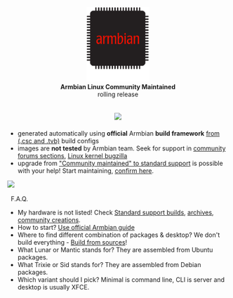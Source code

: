 <p align="center">
  <a href="#">
  <img src="https://raw.githubusercontent.com/armbian/build/master/.github/armbian-logo.png" alt="Armbian logo" width="144">
  </a><br>
  <strong>Armbian Linux Community Maintained</strong><br>rolling release<br>
<h2 align=center><a href=https://github.com/armbian/community/releases/latest><img src="https://img.shields.io/badge/Download%20latest%20images%3F-white?style=for-the-badge&color=green"></a>  </h2>
</p>
 
-  generated automatically using <b>official</b> Armbian <b>build framework</b> <a href=https://github.com/armbian/build/tree/main/config/boards>from (.csc and .tvb)</a> build configs
-  images are <b>not tested</b> by Armbian team. Seek for support in <a href=https://forum.armbian.com/forum/97-unmaintained-csceoltvb-other> community forums sections</a>, <a href=https://bugzilla.kernel.org/>Linux kernel bugzilla</a>
-  upgrade from <a href=https://docs.armbian.com/User-Guide_Board-Support-Rules/>"Community maintained" to standard support</a> is possible with your help! Start maintaining, <a href=https://forum.armbian.com/staffapplications/application/8-single-board-computer-maintainer/>confirm here</a>.</li>
  
<a href=#><img src="https://github.com/armbian/community/blob/main/.github/rolling-armbian-banner.png" width=815></a>
<p>
&nbsp;
  F.A.Q.
<ul>
  <li>My hardware is not listed! Check <a href="https://www.armbian.com/download/?device_support=Standard%20support" target=_blanks>Standard support builds</a>, <a href=https://archive.armbian.com target=_blank>archives</a>, <a href=https://forum.armbian.com/forum/97-community-maintained-staging/>community creations</a>.</li>
  <li>How to start? <a href=https://docs.armbian.com/User-Guide_Getting-Started/>Use official Armbian guide</a></li>
  <li>Where to find different combination of packages & desktop? We don't build everything - <a href=https://github.com/armbian/build>Build from sources</a>!</li>
  <li>What Lunar or Mantic stands for? They are assembled from Ubuntu packages.</li>
  <li>What Trixie or Sid stands for? They are assembled from Debian packages.</li>
  <li>Which variant should I pick? Minimal is command line, CLI is server and desktop is usually XFCE.</li>
</ul>
</p>
&nbsp;


&nbsp;
